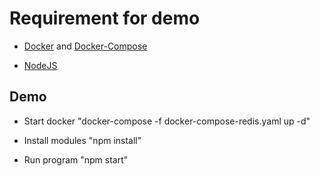 # Requirement for demo

- [Docker](https://docs.docker.com/install/) and [Docker-Compose](https://docs.docker.com/compose/install/)

- [NodeJS](https://nodejs.org/en/download/)

## Demo

- Start docker "docker-compose -f docker-compose-redis.yaml up -d"

- Install modules "npm install"

- Run program "npm start"
